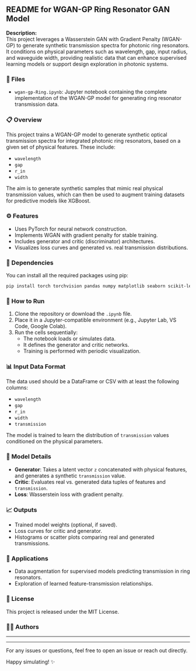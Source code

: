 ## README for WGAN-GP Ring Resonator GAN Model

**Description:**  
This project leverages a Wasserstein GAN with Gradient Penalty (WGAN-GP) to generate synthetic transmission spectra for photonic ring resonators. It conditions on physical parameters such as wavelength, gap, input radius, and waveguide width, providing realistic data that can enhance supervised learning models or support design exploration in photonic systems.

### 📁 Files
- `wgan-gp-Ring.ipynb`: Jupyter notebook containing the complete implementation of the WGAN-GP model for generating ring resonator transmission data.

### 📋 Overview
This project trains a WGAN-GP model to generate synthetic optical transmission spectra for integrated photonic ring resonators, based on a given set of physical features. These include:

- `wavelength`
- `gap`
- `r_in`
- `width`

The aim is to generate synthetic samples that mimic real physical transmission values, which can then be used to augment training datasets for predictive models like XGBoost.

### ⚙️ Features
- Uses PyTorch for neural network construction.
- Implements WGAN with gradient penalty for stable training.
- Includes generator and critic (discriminator) architectures.
- Visualizes loss curves and generated vs. real transmission distributions.

### 🧪 Dependencies
You can install all the required packages using pip:
```bash
pip install torch torchvision pandas numpy matplotlib seaborn scikit-learn
```

### 🚀 How to Run
1. Clone the repository or download the `.ipynb` file.
2. Place it in a Jupyter-compatible environment (e.g., Jupyter Lab, VS Code, Google Colab).
3. Run the cells sequentially:
   - The notebook loads or simulates data.
   - It defines the generator and critic networks.
   - Training is performed with periodic visualization.

### 📊 Input Data Format
The data used should be a DataFrame or CSV with at least the following columns:
- `wavelength`
- `gap`
- `r_in`
- `width`
- `transmission`

The model is trained to learn the distribution of `transmission` values conditioned on the physical parameters.

### 🧠 Model Details
- **Generator**: Takes a latent vector `z` concatenated with physical features, and generates a synthetic `transmission` value.
- **Critic**: Evaluates real vs. generated data tuples of features and `transmission`.
- **Loss**: Wasserstein loss with gradient penalty.

### 📈 Outputs
- Trained model weights (optional, if saved).
- Loss curves for critic and generator.
- Histograms or scatter plots comparing real and generated transmissions.

### 📌 Applications
- Data augmentation for supervised models predicting transmission in ring resonators.
- Exploration of learned feature-transmission relationships.

### 🧾 License
This project is released under the MIT License.

### 👨‍💻 Authors
---
---
For any issues or questions, feel free to open an issue or reach out directly.

Happy simulating! ✨


